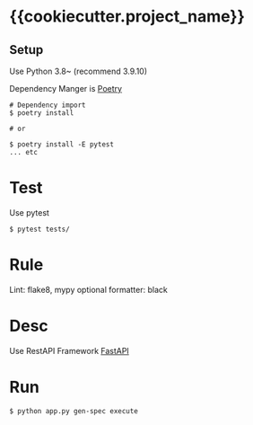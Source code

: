 # {{cookiecutter.project_name}}

## Setup
Use Python 3.8~ (recommend 3.9.10)

Dependency Manger is [Poetry](https://python-poetry.org)
```
# Dependency import
$ poetry install

# or

$ poetry install -E pytest
... etc
```

# Test
Use pytest
```
$ pytest tests/
```

# Rule
Lint: flake8, mypy
optional formatter: black

# Desc
Use RestAPI Framework [FastAPI](https://fastapi.tiangolo.com)

# Run
```
$ python app.py gen-spec execute
```